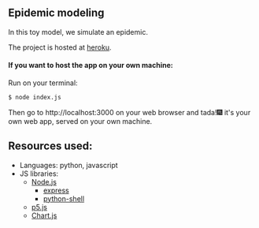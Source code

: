 ## Epidemic modeling
In this toy model, we simulate an epidemic.

The project is hosted at [heroku](https://modelamento-teste.herokuapp.com/).

#### If you want to host the app on your own machine:
Run on your terminal:
```bash
$ node index.js
```
Then go to http://localhost:3000 on your web browser and tada!:fireworks: it's your own web app, served on your own machine.

## Resources used:
* Languages: python, javascript
* JS libraries:
  * [Node.js](https://nodejs.org/)
    - [express](https://expressjs.com/)
    - [python-shell](https://github.com/extrabacon/python-shell)
  * [p5.js](https://p5js.org/)
  * [Chart.js](https://www.chartjs.org/)
